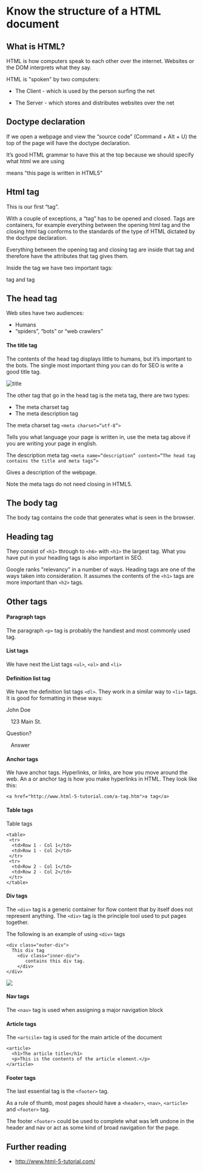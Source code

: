 # Know the structure of a HTML document

## What is HTML?

HTML is how computers speak to each other over the internet. Websites or the DOM interprets what they say.

HTML is "spoken" by two computers:

* The Client - which is used by the person surfing the net

* The Server - which stores and distributes websites over the net

## Doctype declaration

If we open a webpage and view the “source code” (Command + Alt + U) the top of the page will have the doctype declaration.

It’s good HTML grammar to have this at the top because we should specify what html we are using

<!DOCTYPE html> means “this page is written in HTML5”

## Html tag

This is our first “tag”.

With a couple of exceptions, a “tag” has to be opened and closed. Tags are containers, for example everything between the opening html tag <html> and the closing html tag </html> conforms to the standards of the type of HTML dictated by the doctype declaration.

Everything between the opening tag and closing tag are inside that tag and therefore have the attributes that tag gives them.

Inside the <html> tag we have two important tags:
<head> tag and <body> tag

## The head tag

Web sites have two audiences:
*	Humans
*	“spiders”, “bots” or “web crawlers”

#### The title tag

The contents of the head tag displays little to humans, but it’s important to the bots. The single most important thing you can do for SEO is write a good title tag.

![title](http://www.html-5-tutorial.com/images/title-tag-in-search-results.gif)

The other tag that go in the head tag is the meta tag, there are two types:

* The meta charset tag
* The meta description tag

The meta charset tag ``<meta charset=“utf-8”>``

Tells you what language your page is written in, use the meta tag above if you are writing your page in english.

The description meta tag ``<meta name=“description” content=“The head tag contains the title and meta tags”>``

Gives a description of the webpage.

Note the meta tags do not need closing in HTML5.

## The body tag

The body tag contains the code that generates what is seen in the browser.

## Heading tag

They consist of `<h1>` through to `<h6>` with `<h1>` the largest tag. What you have put in your heading tags is also important in SEO.

Google ranks "relevancy" in a number of ways. Heading tags are one of the ways taken into consideration. It assumes the contents of the `<h1>` tags are more important than `<h2>` tags.

## Other tags

#### Paragraph tags

The paragraph `<p>` tag is probably the handiest and most commonly used tag.

#### List tags

We have next the List tags `<ul>`, `<ol>` and `<li>`

#### Definition list tag

We have the definition list tags `<dl>`. They work in a similar way to `<li>` tags. It is good for formatting in these ways:

John Doe

&nbsp;&nbsp;&nbsp;123 Main St.

Question?

&nbsp;&nbsp;&nbsp;Answer

#### Anchor tags

We have anchor tags. Hyperlinks, or links, are how you move around the web. An a or anchor tag is how you make hyperlinks in HTML. They look like this:

`<a href="http://www.html-5-tutorial.com/a-tag.htm">a tag</a>`

#### Table tags

Table tags

```
<table>
 <tr>
  <td>Row 1 - Col 1</td>
  <td>Row 1 - Col 2</td>
 </tr>
 <tr>
  <td>Row 2 - Col 1</td>
  <td>Row 2 - Col 2</td>
 </tr>
</table>
```

#### Div tags

The `<div>` tag is a generic container for flow content that by itself does not represent anything. The `<div>` tag is the principle tool used to put pages together.

The following is an example of using `<div>` tags
```
<div class="outer-div">
  This div tag
    <div class="inner-div">
       contains this div tag.
    </div>
</div>
```

![](http://www.html-5-tutorial.com/images/layout.gif)

#### Nav tags

The `<nav>` tag is used when assigning a major navigation block

#### Article tags

The `<artcile>` tag is used for the main article of the document

```
<article>
  <h1>The article title</h1>
  <p>This is the contents of the article element.</p>
</article>
```

#### Footer tags

The last essential tag is the `<footer>` tag.

As a rule of thumb, most pages should have a `<header>`, `<nav>`, `<article>` and `<footer>` tag.

The footer `<footer>` could be used to complete what was left undone in the header and nav or act as some kind of broad navigation for the page.

## Further reading

* http://www.html-5-tutorial.com/

